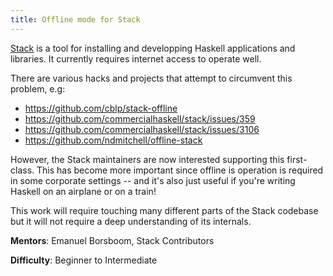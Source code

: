 ```yaml
---
title: Offline mode for Stack
---
```


[Stack](https://docs.haskellstack.org) is a tool for installing and developping
Haskell applications and libraries.  It currently requires internet access to
operate well.

There are various hacks and projects that attempt to circumvent this problem,
e.g:

- <https://github.com/cblp/stack-offline>
- <https://github.com/commercialhaskell/stack/issues/359>
- <https://github.com/commercialhaskell/stack/issues/3106>
- <https://github.com/ndmitchell/offline-stack>

However, the Stack maintainers are now interested supporting this first-class.
This has become more important since offline is operation is required in some
corporate settings -- and it's also just useful if you're writing Haskell on an
airplane or on a train!

This work will require touching many different parts of the Stack codebase but
it will not require a deep understanding of its internals.

**Mentors**: Emanuel Borsboom, Stack Contributors

**Difficulty**: Beginner to Intermediate
